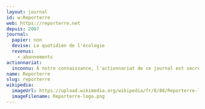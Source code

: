 ```yaml
---
layout: journal
id: w:Reporterre
web: https://reporterre.net
depuis: 2007
journal:
  papier: non
  devise: Le quotidien de l'écologie
  revenus:
    - abonnements
actionnariat:
  inconnu: À notre connaissance, l'actionnariat de ce journal est secret.
name: Reporterre
slug: reporterre
wikipedia:
  imageUrl: https://upload.wikimedia.org/wikipedia/fr/8/88/Reporterre-logo.png
  imageFilename: Reporterre-logo.png
---
```



